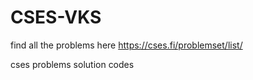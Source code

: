 # CSES-VKS



find all the problems here 
https://cses.fi/problemset/list/



cses problems solution codes
